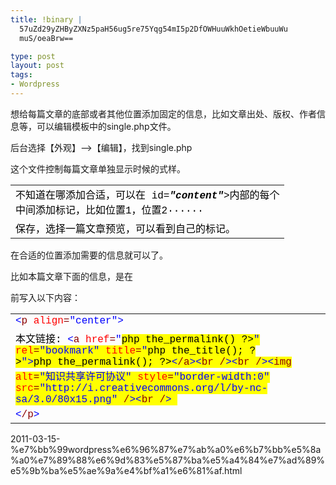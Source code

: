 ```yaml
--- 
title: !binary |
  57uZd29yZHByZXNz5paH56ug5re75Yqg54mI5p2DfOWHuuWkhOetieWbuuWu
  muS/oeaBrw==

type: post
layout: post
tags: 
- Wordpress
---
```

<p>想给每篇文章的底部或者其他位置添加固定的信息，比如文章出处、版权、作者信息等，可以编辑模板中的single.php文件。</p>  <p>后台选择【外观】—>【编辑】，找到single.php</p>  <p>这个文件控制每篇文章单独显示时候的式样。</p>  <div style="font-size: 12px; line-height: 12px; font-family: courier new">   <table style="border-right: 0px; padding-right: 0px; border-top: 0px; padding-left: 0px; padding-bottom: 0px; border-left: 0px; width: 100%; padding-top: 0px; border-bottom: 0px" cellspacing="0"><tbody>       <tr>         <td><span style="color: #000000">不知道在哪添加合适，可以在<div</span><span style="color: #000000"> </span><span style="color: #000000">id=</span><b><i><span style="color: #000000">"</span></i></b><b><i><span style="color: #000000">content</span></i></b><b><i><span style="color: #000000">"</span></i></b><span style="color: #000000">></div>内部的每个</div><div>中间添加标记，比如位置1，位置2······</span></td>       </tr>        <tr>         <td><span style="color: #000000">保存，选择一篇文章预览，可以看到自己的标记。</span></td>       </tr>     </tbody></table> </div>  <p>在合适的位置添加需要的信息就可以了。</p>  <p>比如本篇文章下面的信息，是在<div class="post-info-bottom">前写入以下内容：</p>  <div style="font-size: 12px; line-height: 12px; font-family: courier new">   <table style="border-right: 0px; padding-right: 0px; border-top: 0px; padding-left: 0px; padding-bottom: 0px; border-left: 0px; width: 100%; padding-top: 0px; border-bottom: 0px" cellspacing="0"><tbody>       <tr>         <td><span style="color: #0000ff"><</span><span style="color: #8b0000">p</span><span style="color: #ff0000"> align</span><span style="color: #8b0000">=</span><span style="color: #0000ff">"</span><span style="color: #0000ff">center</span><span style="color: #0000ff">"</span><span style="color: #0000ff">></span><span style="color: #000000"> </span></td>       </tr>        <tr>         <td><span style="color: #000000">本文链接:</span><span style="color: #000000"> </span><span style="color: #0000ff"><</span><span style="color: #8b0000">a</span><span style="color: #ff0000"> href</span><span style="color: #8b0000">=</span><span style="color: #0000ff">"</span><span style="color: #000000; background-color: #ffff00"><?</span><span style="color: #000000">php</span><span style="color: #000000"> </span><span style="color: #000000">the_permalink</span><span style="color: #000000">(</span><span style="color: #000000">)</span><span style="color: #000000"> </span><span style="color: #000000; background-color: #ffff00">?></span><span style="color: #0000ff">"</span><span style="color: #ff0000"> rel</span><span style="color: #8b0000">=</span><span style="color: #0000ff">"</span><span style="color: #0000ff">bookmark</span><span style="color: #0000ff">"</span><span style="color: #ff0000"> title</span><span style="color: #8b0000">=</span><span style="color: #0000ff">"</span><span style="color: #000000; background-color: #ffff00"><?</span><span style="color: #000000">php</span><span style="color: #000000"> </span><span style="color: #000000">the_title</span><span style="color: #000000">(</span><span style="color: #000000">)</span><span style="color: #000000">;</span><span style="color: #000000"> </span><span style="color: #000000; background-color: #ffff00">?></span><span style="color: #0000ff">"</span><span style="color: #0000ff">></span><span style="color: #000000; background-color: #ffff00"><?</span><span style="color: #000000">php</span><span style="color: #000000"> </span><span style="color: #000000">the_permalink</span><span style="color: #000000">(</span><span style="color: #000000">)</span><span style="color: #000000">;</span><span style="color: #000000"> </span><span style="color: #000000; background-color: #ffff00">?></span><span style="color: #0000ff"><</span><span style="color: #8b0000">/a</span><span style="color: #0000ff">></span><span style="color: #0000ff"><</span><span style="color: #8b0000">br</span><span style="color: #8b0000"> </span><span style="color: #8b0000">/</span><span style="color: #0000ff">></span><span style="color: #0000ff"><</span><span style="color: #8b0000">br</span><span style="color: #8b0000"> </span><span style="color: #8b0000">/</span><span style="color: #0000ff">></span><span style="color: #0000ff"><</span><span style="color: #8b0000">img</span><span style="color: #ff0000"> alt</span><span style="color: #8b0000">=</span><span style="color: #0000ff">"</span><span style="color: #0000ff">知识共享许可协议</span><span style="color: #0000ff">"</span><span style="color: #ff0000"> style</span><span style="color: #8b0000">=</span><span style="color: #0000ff">"</span><span style="color: #0000ff">border-width:0</span><span style="color: #0000ff">"</span><span style="color: #ff0000"> src</span><span style="color: #8b0000">=</span><span style="color: #0000ff">"</span><span style="color: #0000ff">http://i.creativecommons.org/l/by-nc-sa/3.0/80x15.png</span><span style="color: #0000ff">"</span><span style="color: #8b0000"> </span><span style="color: #8b0000">/</span><span style="color: #0000ff">></span><span style="color: #0000ff"><</span><span style="color: #8b0000">br</span><span style="color: #8b0000"> </span><span style="color: #8b0000">/</span><span style="color: #0000ff">></span><span style="color: #000000"> </span></td>       </tr>        <tr>         <td><span style="color: #0000ff"><</span><span style="color: #8b0000">/p</span><span style="color: #0000ff">></span></td>       </tr>     </tbody></table> </div>

2011-03-15-%e7%bb%99wordpress%e6%96%87%e7%ab%a0%e6%b7%bb%e5%8a%a0%e7%89%88%e6%9d%83%e5%87%ba%e5%a4%84%e7%ad%89%e5%9b%ba%e5%ae%9a%e4%bf%a1%e6%81%af.html
